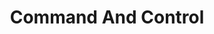 ---
title: Command And Control
layout: tag
author_profile: false
taxonomy: Command And Control
permalink: /detections/command_and_control/
sidebar:
  nav: "detections"
---